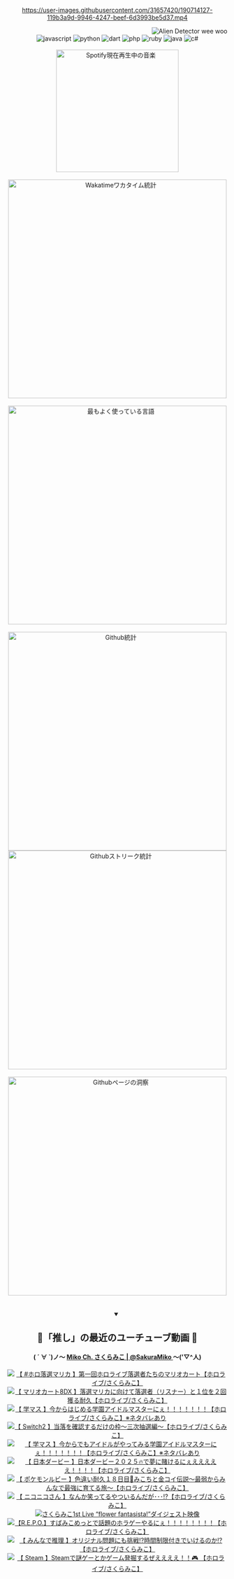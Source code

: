 <!-- START: HERO IMAGE GIF ////////// ////////// ////////// -->
<!-- <img src="@/../assets/img/gaming/ghost-of-tsushima.gif" width="100%"  alt="nellyXinwei's Hero Gif Image"/> -->
<!-- END: HERO IMAGE GIF ////////// ////////// ////////// -->

<div align="center" >  
  
<!-- START:ワンピース 第1015話「ルフィはRED ROCを使う」 -->
<https://user-images.githubusercontent.com/31657420/190714127-119b3a9d-9946-4247-beef-6d3993be5d37.mp4>
<!-- END:ワンピース 第1015話「ルフィはRED ROCを使う」 -->

<!-- START:VISITOR COUNTER -->
<div width="100%" align="right">
<img src="https://komarev.com/ghpvc/?username=nellyXinwei&label=🛸&color=grey&style=for-the-badge&labelcolor=ffffff" alt="Alien Detector wee woo"/>
</div>
<!-- END:VISITOR COUNTER -->

<!-- START: PROGRAMMING LANGUAGES -->
<!-- 色彩 Color Scheme:
#961E3A, #8A0D42, #5A0640, #4F265E, #2B355A, #3E759B, #CC4246,
#BB2649, #AD1052, #700750, #633075, #364270, #4E92C2, #FF5357
Sauce: https://www.webcreatorbox.com/inspiration/pantone-2023
-->

<img src="https://img.shields.io/badge/javascript%20-%23BB2649.svg?&style=for-the-badge&logo=javascript&logoColor=white&labelColor=961E3A" alt="javascript"/>
<img src="https://img.shields.io/badge/python%20-%23AD1052.svg?&style=for-the-badge&logo=python&logoColor=white&labelColor=8A0D42" alt="python" />
<img src="https://img.shields.io/badge/dart%20-%23700750.svg?&style=for-the-badge&logo=dart&logoColor=white&labelColor=5A0640" alt="dart"/>
<img src="https://img.shields.io/badge/php%20-%23633075.svg?&style=for-the-badge&logo=php&logoColor=white&labelColor=4F265E" alt="php"/>
<img src="https://img.shields.io/badge/ruby%20-%23364270.svg?&style=for-the-badge&logo=ruby&logoColor=white&labelColor=2B355A" alt="ruby"/>
<img src="https://img.shields.io/badge/java%20-%234E92C2.svg?&style=for-the-badge&logo=openjdk&logoColor=white&labelColor=3E759B" alt="java"/>
<img src="https://img.shields.io/badge/c%23-%23FF5357.svg?style=for-the-badge&logo=c-sharp&logoColor=white&labelColor=CC4246" alt="c#"/>  
<!-- END: PROGRAMMING LANGUAGES -->

<br>
<br>

<!-- START: MUSIC STATUS -->
  <!-- <a href="https://newojima-gsrs-20220114.vercel.app/api/now-playing?open">
    <img src="https://newojima-gsrs-20220114.vercel.app/api/now-playing" alt="Spotify現在再生中の音楽">
  </a> -->
  <img src="https://newojima-grss-20230114.vercel.app/api/spotify?border_color=transparent" alt="Spotify現在再生中の音楽" width="280px">
<!-- END: MUSIC STATUS -->

<br>
<br>

<!-- START: GITHUB STATUS -->
<!-- 色彩 Color Scheme:  #BB2649, #AD1052, #700750, #633075 -->
<img align="center" src="https://newojima-grs-20230109.vercel.app/api/wakatime?username=njtalba5127&layout=compact&langs_count=10&locale=ja&hide_title=false&title_color=fff&hide_border=true&text_color=fff&bg_color=BB2649,BB2649,633075,633075&hide=other,css,html,bash,xml,git%20config,makefile,properties,yaml,markdown,text,json,jsx" alt="Wakatimeワカタイム統計" width="500px"/>

<br>
<br>

<!-- 色彩 Color Scheme:  #633075, #364270, #4E92C2 -->
  <img align="center" src="https://newojima-grs-20230109.vercel.app/api/top-langs?username=njtalba5127&layout=compact&text_color=fff&icon_color=fff&hide_border=true&&locale=ja&hide_title=false&title_color=fff&include_all_commits=true&card_width=445&langs_count=11&hide=c%23,powershell,shaderlab,hlsl,makefile,jupyter%20notebook,python,html,css,shell,batchfile,less,liquid,hack,scss&bg_color=4F265E,633075,4E92C2" alt="最もよく使っている言語" width="500px"/>

<br>
<br>

<!-- 色彩 Color Scheme:  #4E92C2, #FF5357 -->
  <img align="center" src="https://newojima-grs-20230109.vercel.app/api?username=njtalba5127&rank_icon=github&show_icons=true&&locale=ja&title_color=fff&text_color=fff&icon_color=fff&hide_border=true&hide_title=false&count_private=true&include_all_commits=true&card_width=495&disable_animations=true&bg_color=4E92C2,4E92C2,FF5357" alt="Github統計" width="500px"/>

<br>

<img align="center" src="https://streak-stats.demolab.com?user=njtalba5127&theme=dark&hide_border=true&locale=ja&ring=BB2649&stroke=222222&background=151515&sideLabels=BB2649&currStreakLabel=ffffff&border=BB2649&fire=FF5357&currStreakNum=ffffff&sideNums=FF5357&dates=ffffff" alt="Githubストリーク統計" width="500px"/>

<br>
<br>

  <img align="center" width="500px" src="@/../assets/img/page-insights.svg" alt="Githubページの洞察"/>
  
</div>
<!-- END: GITHUB STATUS -->

<br>
<br>

<div align="center">
<details open>
  <summary>

  </summary>

  <h2 align="center">🌸「推し」の最近のユーチューブ動画 🌸</h2>
  <h4>
  ( ´ ∀ `)ノ～ 
  <a href="https://www.youtube.com/@SakuraMiko">Miko Ch. さくらみこ | @SakuraMiko
  </a>
   ～('▽^人)
  </h4>

  <!-- BEGIN YOUTUBE-CARDS -->
<a href="https://www.youtube.com/watch?v=8wUXaTcU0Jk"><img src="https://ytcards.demolab.com/?id=8wUXaTcU0Jk&title=%E3%80%90+%23%E3%83%9B%E3%83%AD%E8%90%BD%E9%81%B8%E3%83%9E%E3%83%AA%E3%82%AB+%E3%80%91%E7%AC%AC%E4%B8%80%E5%9B%9E%E3%83%9B%E3%83%AD%E3%83%A9%E3%82%A4%E3%83%96%E8%90%BD%E9%81%B8%E8%80%85%E3%81%9F%E3%81%A1%E3%81%AE%E3%83%9E%E3%83%AA%E3%82%AA%E3%82%AB%E3%83%BC%E3%83%88%E3%80%90%E3%83%9B%E3%83%AD%E3%83%A9%E3%82%A4%E3%83%96%2F%E3%81%95%E3%81%8F%E3%82%89%E3%81%BF%E3%81%93%E3%80%91&lang=ja&timestamp=1749132981&background_color=%230d1117&title_color=%23ffffff&stats_color=%23dedede&max_title_lines=1&width=187&border_radius=5&duration=7368" alt="【 #ホロ落選マリカ 】第一回ホロライブ落選者たちのマリオカート【ホロライブ/さくらみこ】" title="【 #ホロ落選マリカ 】第一回ホロライブ落選者たちのマリオカート【ホロライブ/さくらみこ】"></a>
<a href="https://www.youtube.com/watch?v=i151P3QlrwE"><img src="https://ytcards.demolab.com/?id=i151P3QlrwE&title=%E3%80%90+%E3%83%9E%E3%83%AA%E3%82%AA%E3%82%AB%E3%83%BC%E3%83%888DX+%E3%80%91%E8%90%BD%E9%81%B8%E3%83%9E%E3%83%AA%E3%82%AB%E3%81%AB%E5%90%91%E3%81%91%E3%81%A6%E8%90%BD%E9%81%B8%E8%80%85%EF%BC%88%E3%83%AA%E3%82%B9%E3%83%8A%E3%83%BC%EF%BC%89%E3%81%A8%EF%BC%91%E4%BD%8D%E3%82%92%EF%BC%92%E5%9B%9E%E7%8D%B2%E3%82%8B%E8%80%90%E4%B9%85%E3%80%90%E3%83%9B%E3%83%AD%E3%83%A9%E3%82%A4%E3%83%96%2F%E3%81%95%E3%81%8F%E3%82%89%E3%81%BF%E3%81%93%E3%80%91&lang=ja&timestamp=1749058001&background_color=%230d1117&title_color=%23ffffff&stats_color=%23dedede&max_title_lines=1&width=187&border_radius=5&duration=21316" alt="【 マリオカート8DX 】落選マリカに向けて落選者（リスナー）と１位を２回獲る耐久【ホロライブ/さくらみこ】" title="【 マリオカート8DX 】落選マリカに向けて落選者（リスナー）と１位を２回獲る耐久【ホロライブ/さくらみこ】"></a>
<a href="https://www.youtube.com/watch?v=0p1AeF2jdBw"><img src="https://ytcards.demolab.com/?id=0p1AeF2jdBw&title=%E3%80%90+%E5%AD%A6%E3%83%9E%E3%82%B9+%E3%80%91%E4%BB%8A%E3%81%8B%E3%82%89%E3%81%AF%E3%81%98%E3%82%81%E3%82%8B%E5%AD%A6%E5%9C%92%E3%82%A2%E3%82%A4%E3%83%89%E3%83%AB%E3%83%9E%E3%82%B9%E3%82%BF%E3%83%BC%E3%81%AB%E3%81%87%EF%BC%81%EF%BC%81%EF%BC%81%EF%BC%81%EF%BC%81%EF%BC%81%EF%BC%81%E3%80%90%E3%83%9B%E3%83%AD%E3%83%A9%E3%82%A4%E3%83%96%2F%E3%81%95%E3%81%8F%E3%82%89%E3%81%BF%E3%81%93%E3%80%91%E2%80%BB%E3%83%8D%E3%82%BF%E3%83%90%E3%83%AC%E3%81%82%E3%82%8A&lang=ja&timestamp=1748970706&background_color=%230d1117&title_color=%23ffffff&stats_color=%23dedede&max_title_lines=1&width=187&border_radius=5&duration=14161" alt="【 学マス 】今からはじめる学園アイドルマスターにぇ！！！！！！！【ホロライブ/さくらみこ】※ネタバレあり" title="【 学マス 】今からはじめる学園アイドルマスターにぇ！！！！！！！【ホロライブ/さくらみこ】※ネタバレあり"></a>
<a href="https://www.youtube.com/watch?v=UC6UfX_4FxM"><img src="https://ytcards.demolab.com/?id=UC6UfX_4FxM&title=%E3%80%90+Switch2+%E3%80%91%E5%BD%93%E8%90%BD%E3%82%92%E7%A2%BA%E8%AA%8D%E3%81%99%E3%82%8B%E3%81%A0%E3%81%91%E3%81%AE%E6%9E%A0%EF%BD%9E%E4%B8%89%E6%AC%A1%E6%8A%BD%E9%81%B8%E7%B7%A8%EF%BD%9E%E3%80%90%E3%83%9B%E3%83%AD%E3%83%A9%E3%82%A4%E3%83%96%2F%E3%81%95%E3%81%8F%E3%82%89%E3%81%BF%E3%81%93%E3%80%91&lang=ja&timestamp=1748955723&background_color=%230d1117&title_color=%23ffffff&stats_color=%23dedede&max_title_lines=1&width=187&border_radius=5&duration=3208" alt="【 Switch2 】当落を確認するだけの枠～三次抽選編～【ホロライブ/さくらみこ】" title="【 Switch2 】当落を確認するだけの枠～三次抽選編～【ホロライブ/さくらみこ】"></a>
<a href="https://www.youtube.com/watch?v=FV2Z3bCqx9o"><img src="https://ytcards.demolab.com/?id=FV2Z3bCqx9o&title=%E3%80%90+%E5%AD%A6%E3%83%9E%E3%82%B9+%E3%80%91%E4%BB%8A%E3%81%8B%E3%82%89%E3%81%A7%E3%82%82%E3%82%A2%E3%82%A4%E3%83%89%E3%83%AB%E3%81%8C%E3%82%84%E3%81%A3%E3%81%A6%E3%81%BF%E3%82%8B%E5%AD%A6%E5%9C%92%E3%82%A2%E3%82%A4%E3%83%89%E3%83%AB%E3%83%9E%E3%82%B9%E3%82%BF%E3%83%BC%E3%81%AB%E3%81%87%EF%BC%81%EF%BC%81%EF%BC%81%EF%BC%81%EF%BC%81%EF%BC%81%EF%BC%81%E3%80%90%E3%83%9B%E3%83%AD%E3%83%A9%E3%82%A4%E3%83%96%2F%E3%81%95%E3%81%8F%E3%82%89%E3%81%BF%E3%81%93%E3%80%91%E2%80%BB%E3%83%8D%E3%82%BF%E3%83%90%E3%83%AC%E3%81%82%E3%82%8A&lang=ja&timestamp=1748800355&background_color=%230d1117&title_color=%23ffffff&stats_color=%23dedede&max_title_lines=1&width=187&border_radius=5&duration=20115" alt="【 学マス 】今からでもアイドルがやってみる学園アイドルマスターにぇ！！！！！！！【ホロライブ/さくらみこ】※ネタバレあり" title="【 学マス 】今からでもアイドルがやってみる学園アイドルマスターにぇ！！！！！！！【ホロライブ/さくらみこ】※ネタバレあり"></a>
<a href="https://www.youtube.com/watch?v=ixIyiPtjBrw"><img src="https://ytcards.demolab.com/?id=ixIyiPtjBrw&title=%E3%80%90+%E6%97%A5%E6%9C%AC%E3%83%80%E3%83%BC%E3%83%93%E3%83%BC+%E3%80%91%E6%97%A5%E6%9C%AC%E3%83%80%E3%83%BC%E3%83%93%E3%83%BC%EF%BC%92%EF%BC%90%EF%BC%92%EF%BC%95%F0%9F%94%A5%E3%81%A7%E5%A4%A2%E3%81%AB%E8%B3%AD%E3%81%91%E3%82%8B%E3%81%AB%E3%81%87%E3%81%88%E3%81%88%E3%81%88%E3%81%88%E3%81%88%EF%BC%81%EF%BC%81%EF%BC%81%EF%BC%81%E3%80%90%E3%83%9B%E3%83%AD%E3%83%A9%E3%82%A4%E3%83%96%2F%E3%81%95%E3%81%8F%E3%82%89%E3%81%BF%E3%81%93%E3%80%91&lang=ja&timestamp=1748762038&background_color=%230d1117&title_color=%23ffffff&stats_color=%23dedede&max_title_lines=1&width=187&border_radius=5&duration=7434" alt="【 日本ダービー 】日本ダービー２０２５🔥で夢に賭けるにぇえええええ！！！！【ホロライブ/さくらみこ】" title="【 日本ダービー 】日本ダービー２０２５🔥で夢に賭けるにぇえええええ！！！！【ホロライブ/さくらみこ】"></a>
<a href="https://www.youtube.com/watch?v=7VMY4xcxeHM"><img src="https://ytcards.demolab.com/?id=7VMY4xcxeHM&title=%E3%80%90+%E3%83%9D%E3%82%B1%E3%83%A2%E3%83%B3%E3%83%AB%E3%83%93%E3%83%BC+%E3%80%91%E8%89%B2%E9%81%95%E3%81%84%E8%80%90%E4%B9%85%EF%BC%91%EF%BC%98%E6%97%A5%E7%9B%AE%F0%9F%8E%A3%E3%81%BF%E3%81%93%E3%81%A1%E3%81%A8%E9%87%91%E3%82%B3%E3%82%A4%E4%BC%9D%E8%AA%AC%EF%BD%9E%E6%9C%80%E5%BC%B1%E3%81%8B%E3%82%89%E3%81%BF%E3%82%93%E3%81%AA%E3%81%A7%E6%9C%80%E5%BC%B7%E3%81%AB%E8%82%B2%E3%81%A6%E3%82%8B%E6%97%85%EF%BD%9E%E3%80%90%E3%83%9B%E3%83%AD%E3%83%A9%E3%82%A4%E3%83%96%2F%E3%81%95%E3%81%8F%E3%82%89%E3%81%BF%E3%81%93%E3%80%91&lang=ja&timestamp=1748714716&background_color=%230d1117&title_color=%23ffffff&stats_color=%23dedede&max_title_lines=1&width=187&border_radius=5&duration=20516" alt="【 ポケモンルビー 】色違い耐久１８日目🎣みこちと金コイ伝説～最弱からみんなで最強に育てる旅～【ホロライブ/さくらみこ】" title="【 ポケモンルビー 】色違い耐久１８日目🎣みこちと金コイ伝説～最弱からみんなで最強に育てる旅～【ホロライブ/さくらみこ】"></a>
<a href="https://www.youtube.com/watch?v=1diLqyMvffs"><img src="https://ytcards.demolab.com/?id=1diLqyMvffs&title=%E3%80%90+%E3%83%8B%E3%82%B3%E3%83%8B%E3%82%B3%E3%81%95%E3%82%93+%E3%80%91%E3%81%AA%E3%82%93%E3%81%8B%E7%AC%91%E3%81%A3%E3%81%A6%E3%82%8B%E3%82%84%E3%81%A4%E3%81%84%E3%82%8B%E3%82%93%E3%81%A0%E3%81%8C%EF%BD%A5%EF%BD%A5%EF%BD%A5%E2%81%89%E3%80%90%E3%83%9B%E3%83%AD%E3%83%A9%E3%82%A4%E3%83%96%2F%E3%81%95%E3%81%8F%E3%82%89%E3%81%BF%E3%81%93%E3%80%91&lang=ja&timestamp=1748608844&background_color=%230d1117&title_color=%23ffffff&stats_color=%23dedede&max_title_lines=1&width=187&border_radius=5&duration=5384" alt="【 ニコニコさん 】なんか笑ってるやついるんだが･･･⁉【ホロライブ/さくらみこ】" title="【 ニコニコさん 】なんか笑ってるやついるんだが･･･⁉【ホロライブ/さくらみこ】"></a>
<a href="https://www.youtube.com/watch?v=XwoBfVuuiFI"><img src="https://ytcards.demolab.com/?id=XwoBfVuuiFI&title=%E3%81%95%E3%81%8F%E3%82%89%E3%81%BF%E3%81%931st+Live+%E2%80%9Cflower+fantasista%21%E2%80%9D%E3%83%80%E3%82%A4%E3%82%B8%E3%82%A7%E3%82%B9%E3%83%88%E6%98%A0%E5%83%8F&lang=ja&timestamp=1748607006&background_color=%230d1117&title_color=%23ffffff&stats_color=%23dedede&max_title_lines=1&width=187&border_radius=5&duration=413" alt="さくらみこ1st Live “flower fantasista!”ダイジェスト映像" title="さくらみこ1st Live “flower fantasista!”ダイジェスト映像"></a>
<a href="https://www.youtube.com/watch?v=R5Lk7lxXkB4"><img src="https://ytcards.demolab.com/?id=R5Lk7lxXkB4&title=%E3%80%90R.E.P.O.%E3%80%91%E3%81%99%E3%81%B0%E3%81%BF%E3%81%93%E3%82%81%E3%81%A3%E3%81%A8%E3%81%A7%E8%A9%B1%E9%A1%8C%E3%81%AE%E3%83%9B%E3%83%A9%E3%82%B2%E3%83%BC%E3%82%84%E3%82%8B%E3%81%AB%E3%81%87%EF%BC%81%EF%BC%81%EF%BC%81%EF%BC%81%EF%BC%81%EF%BC%81%EF%BC%81%EF%BC%81%E3%80%90%E3%83%9B%E3%83%AD%E3%83%A9%E3%82%A4%E3%83%96%2F%E3%81%95%E3%81%8F%E3%82%89%E3%81%BF%E3%81%93%E3%80%91&lang=ja&timestamp=1748531759&background_color=%230d1117&title_color=%23ffffff&stats_color=%23dedede&max_title_lines=1&width=187&border_radius=5&duration=10567" alt="【R.E.P.O.】すばみこめっとで話題のホラゲーやるにぇ！！！！！！！！【ホロライブ/さくらみこ】" title="【R.E.P.O.】すばみこめっとで話題のホラゲーやるにぇ！！！！！！！！【ホロライブ/さくらみこ】"></a>
<a href="https://www.youtube.com/watch?v=7xyrj2D6Xfk"><img src="https://ytcards.demolab.com/?id=7xyrj2D6Xfk&title=%E3%80%90+%E3%81%BF%E3%82%93%E3%81%AA%E3%81%A7%E6%8E%A8%E7%90%86+%E3%80%91%E3%82%AA%E3%83%AA%E3%82%B8%E3%83%8A%E3%83%AB%E5%95%8F%E9%A1%8C%E3%81%AB%E3%82%82%E6%8C%91%E6%88%A6%E2%81%89%E6%99%82%E9%96%93%E5%88%B6%E9%99%90%E4%BB%98%E3%81%8D%E3%81%A7%E3%81%84%E3%81%91%E3%82%8B%E3%81%AE%E3%81%8B%E2%81%89%E3%80%90%E3%83%9B%E3%83%AD%E3%83%A9%E3%82%A4%E3%83%96%2F%E3%81%95%E3%81%8F%E3%82%89%E3%81%BF%E3%81%93%E3%80%91&lang=ja&timestamp=1748443699&background_color=%230d1117&title_color=%23ffffff&stats_color=%23dedede&max_title_lines=1&width=187&border_radius=5&duration=9291" alt="【 みんなで推理 】オリジナル問題にも挑戦⁉時間制限付きでいけるのか⁉【ホロライブ/さくらみこ】" title="【 みんなで推理 】オリジナル問題にも挑戦⁉時間制限付きでいけるのか⁉【ホロライブ/さくらみこ】"></a>
<a href="https://www.youtube.com/watch?v=DFgNuqSCLc0"><img src="https://ytcards.demolab.com/?id=DFgNuqSCLc0&title=%E3%80%90+Steam+%E3%80%91Steam%E3%81%A7%E8%AC%8E%E3%82%B2%E3%83%BC%E3%81%A8%E3%81%8B%E3%82%B2%E3%83%BC%E3%83%A0%E7%99%BA%E6%8E%98%E3%81%99%E3%82%8B%E3%81%9C%E3%81%88%E3%81%88%E3%81%88%E3%81%88%EF%BC%81%EF%BC%81%F0%9F%8E%AE+%E3%80%90%E3%83%9B%E3%83%AD%E3%83%A9%E3%82%A4%E3%83%96%2F%E3%81%95%E3%81%8F%E3%82%89%E3%81%BF%E3%81%93%E3%80%91&lang=ja&timestamp=1748355891&background_color=%230d1117&title_color=%23ffffff&stats_color=%23dedede&max_title_lines=1&width=187&border_radius=5&duration=8040" alt="【 Steam 】Steamで謎ゲーとかゲーム発掘するぜええええ！！🎮 【ホロライブ/さくらみこ】" title="【 Steam 】Steamで謎ゲーとかゲーム発掘するぜええええ！！🎮 【ホロライブ/さくらみこ】"></a>
<!-- END YOUTUBE-CARDS -->

</div>
  
</details>
